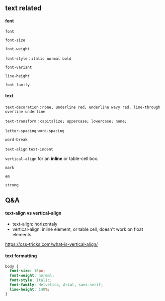 ## text related

#### font

`font`

`font-size`

`font-weight` 

`font-style` : `italic normal bold`

`font-variant`

`line-height`

`font-family`

#### text

`text-decoration` : `none, underline red, underline wavy red, line-through overline underline`

`text-transform` : `capitalize; uppercase; lowercase; none;`

`letter-spacing` `word-spacing`

`word-break`

`text-align` `text-indent`

`vertical-align` for an **inline** or table-cell box.

`mark`

`em`

`strong`

## Q&A

#### text-align vs vertical-align

- text-align: horizontaly
- vertical-align: inline element, or table cell, doesn't work on float elements

https://css-tricks.com/what-is-vertical-align/


#### text formatting

```css
body {
  font-size: 16px;
  font-weight: normal;
  font-style: italic;
  font-family: Helvetica, Arial, sans-serif;
  line-height: 140%;
}
```